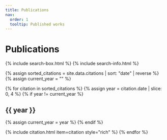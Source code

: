 ```yaml
---
title: Publications
nav:
  order: 1
  tooltip: Published works
---
```


# Publications

{% include search-box.html %}
{% include search-info.html %}

{% assign sorted_citations = site.data.citations | sort: "date" | reverse %}
{% assign current_year = "" %}

{% for citation in sorted_citations %}
  {% assign year = citation.date | slice: 0, 4 %}
  {% if year != current_year %}
  ## {{ year }}
  {% assign current_year = year %}
  {% endif %}
  
  {% include citation.html item=citation style="rich" %}
{% endfor %}
